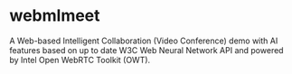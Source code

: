 # webmlmeet
A Web-based Intelligent Collaboration (Video Conference) demo with AI features based on up to date W3C Web Neural Network API and powered by Intel Open WebRTC Toolkit (OWT).

